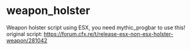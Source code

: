 # weapon_holster
Weapon holster script using ESX, you need mythic_progbar to use this! original script: https://forum.cfx.re/t/release-esx-non-esx-holster-weapon/281042

